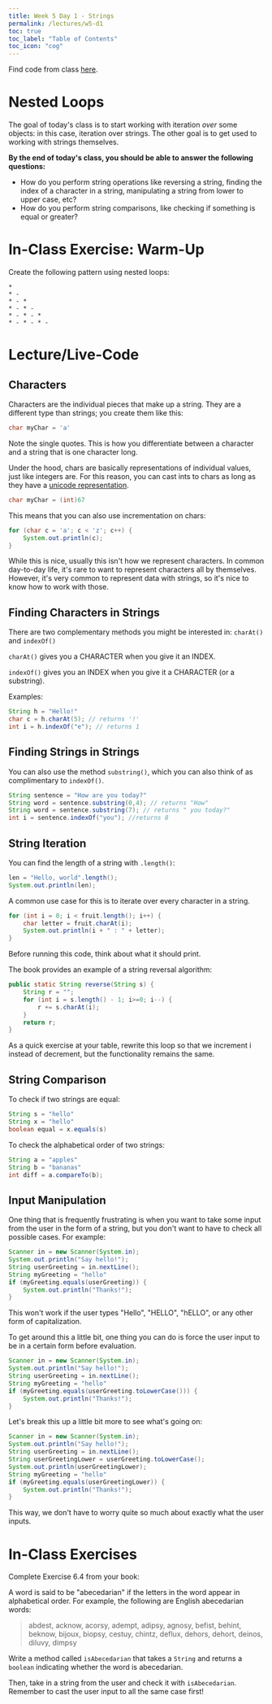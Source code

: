 ```yaml
---
title: Week 5 Day 1 - Strings
permalink: /lectures/w5-d1
toc: true
toc_label: "Table of Contents"
toc_icon: "cog"
---
```


Find code from class [here](https://github.com/alackles/CMSC-150-WT-23/tree/main/_pages/lectures/week5).

# Nested Loops

The goal of today's class is to start working with iteration _over_ some objects: in this case, iteration over strings. The other goal is to get used to working with strings themselves.

**By the end of today's class, you should be able to answer the following questions:**
- How do you perform string operations like reversing a string, finding the index of a character in a string, manipulating a string from lower to upper case, etc?
- How do you perform string comparisons, like checking if something is equal or greater? 

# In-Class Exercise: Warm-Up

Create the following pattern using nested loops:

```
*
* - 
* - *
* - * -
* - * - *
* - * - * -
```

# Lecture/Live-Code

## Characters

Characters are the individual pieces that make up a string. They are a different type than strings; you create them like this:

```java
char myChar = 'a'
```

Note the single quotes. This is how you differentiate between a character and a string that is one character long. 

Under the hood, chars are basically representations of individual values, just like integers are. For this reason, you can cast ints to chars as long as they have a [unicode representation](https://unicodelookup.com/).

```java
char myChar = (int)67
```

This means that you can also use incrementation on chars:

```java
for (char c = 'a'; c < 'z'; c++) {
    System.out.println(c);
}
```

While this is nice, usually this isn't how we represent characters. In common day-to-day life, it's rare to want to represent characters all by themselves. However, it's very common to represent data with strings, so it's nice to know how to work with those. 

## Finding Characters in Strings

There are two complementary methods you might be interested in: `charAt()` and `indexOf()`

`charAt()` gives you a CHARACTER when you give it an INDEX.

`indexOf()` gives you an INDEX when you give it a CHARACTER (or a substring).

Examples:

```java
String h = "Hello!"
char c = h.charAt(5); // returns '!'
int i = h.indexOf("e"); // returns 1
```

## Finding Strings in Strings

You can also use the method `substring()`, which you can also think of as complimentary to `indexOf()`.

```java
String sentence = "How are you today?"
String word = sentence.substring(0,4); // returns "How"
String word = sentence.substring(7); // returns " you today?"
int i = sentence.indexOf("you"); //returns 8
```

## String Iteration

You can find the length of a string with `.length()`:

```java
len = "Hello, world".length();
System.out.println(len);
```

A common use case for this is to iterate over every character in a string.

```java
for (int i = 0; i < fruit.length(); i++) {
    char letter = fruit.charAt(i);
    System.out.println(i + " : " + letter);
}
```

Before running this code, think about what it should print. 

The book provides an example of a string reversal algorithm:

```java
public static String reverse(String s) {
    String r = "";
    for (int i = s.length() - 1; i>=0; i--) {
        r += s.charAt(i);
    }
    return r;
}
```

As a quick exercise at your table, rewrite this loop so that we increment i instead of decrement, but the functionality remains the same. 

## String Comparison

To check if two strings are equal:

```java
String s = "hello"
String x = "hello"
boolean equal = x.equals(s)
```

To check the alphabetical order of two strings:

```java
String a = "apples"
String b = "bananas"
int diff = a.compareTo(b);
```

## Input Manipulation

One thing that is frequently frustrating is when you want to take some input from the user in the form of a string, but you don't want to have to check all possible cases. For example:

```java
Scanner in = new Scanner(System.in);
System.out.println("Say hello!");
String userGreeting = in.nextLine();
String myGreeting = "hello"
if (myGreeting.equals(userGreeting)) {
    System.out.println("Thanks!");
}
```

This won't work if the user types "Hello", "HELLO", "hELLO", or any other form of capitalization. 

To get around this a little bit, one thing you can do is force the user input to be in a certain form before evaluation. 

```java
Scanner in = new Scanner(System.in);
System.out.println("Say hello!");
String userGreeting = in.nextLine();
String myGreeting = "hello"
if (myGreeting.equals(userGreeting.toLowerCase())) {
    System.out.println("Thanks!");
}
```

Let's break this up a little bit more to see what's going on:

```java
Scanner in = new Scanner(System.in);
System.out.println("Say hello!");
String userGreeting = in.nextLine();
String userGreetingLower = userGreeting.toLowerCase();
System.out.println(userGreetingLower);
String myGreeting = "hello"
if (myGreeting.equals(userGreetingLower)) {
    System.out.println("Thanks!");
}
```

This way, we don't have to worry quite so much about exactly what the user inputs.

# In-Class Exercises

Complete Exercise 6.4 from your book:

A word is said to be "abecedarian" if the letters in the word appear in alphabetical order. For example, the following are English abecedarian words:

> abdest, acknow, acorsy, adempt, adipsy, agnosy, befist, behint, beknow, bijoux, biopsy, cestuy, chintz, deflux, dehors, dehort, deinos, diluvy, dimpsy 

Write a method called `isAbecedarian` that takes a `String` and returns a `boolean` indicating whether the word is abecedarian. 

Then, take in a string from the user and check it with `isAbecedarian`. Remember to cast the user input to all the same case first!

